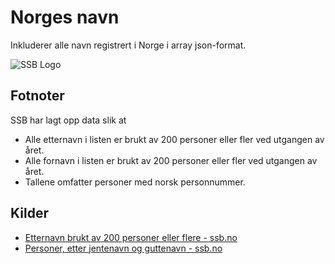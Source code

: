 # Norges navn
Inkluderer alle navn registrert i Norge i array json-format. <br>

![SSB Logo](https://www.ssb.no/_/asset/mimir:0000018b5c1d8380/SSB_logo_black.svg)

## Fotnoter
SSB har lagt opp data slik at
* Alle etternavn i listen er brukt av 200 personer eller fler ved utgangen av året.
* Alle fornavn i listen er brukt av 200 personer eller fler ved utgangen av året.
* Tallene omfatter personer med norsk personnummer.


## Kilder
- [Etternavn brukt av 200 personer eller flere - ssb.no](https://www.ssb.no/statbank/table/12891/)
- [Personer, etter jentenavn og guttenavn - ssb.no](https://www.ssb.no/statbank/table/10501/)
